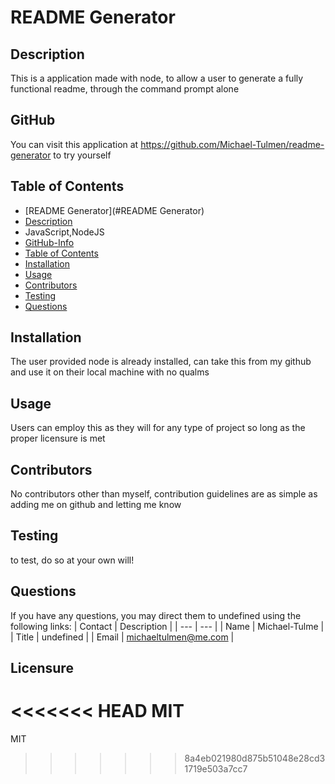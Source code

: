 
# README Generator
        
## Description
This is a application made with node, to allow a user to generate a fully functional readme, through the command prompt alone

## GitHub
You can visit this application at https://github.com/Michael-Tulmen/readme-generator to try yourself
            
## Table of Contents
- [README Generator](#README Generator)
- [Description](#description)
- JavaScript,NodeJS
- [GitHub-Info](#github)
- [Table of Contents](#table-of-contents)
- [Installation](#installation)
- [Usage](#usage)
- [Contributors](#contributing)
- [Testing](#Testing)
- [Questions](#Questions)
        
        
## Installation
The user provided node is already installed, can take this from my github and use it on their local machine with no qualms
        
        
## Usage
Users can employ this as they will for any type of project so long as the proper licensure is met
        
        
## Contributors
No contributors other than myself, contribution guidelines are as simple as adding me on github and letting me know

## Testing
to test, do so at your own will!
        
## Questions
If you have any questions, you may direct them to undefined using the following links:
| Contact | Description |
| --- | --- |
| Name | Michael-Tulme |
| Title | undefined |
| Email | <michaeltulmen@me.com> |

## Licensure
<<<<<<< HEAD
MIT  
=======
MIT  
>>>>>>> 8a4eb021980d875b51048e28cd31719e503a7cc7
